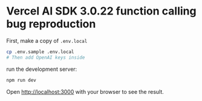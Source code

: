 # Vercel AI SDK 3.0.22 function calling bug reproduction

First, make a copy of `.env.local`
```bash
cp .env.sample .env.local
# Then add OpenAI keys inside
```

run the development server:

```bash
npm run dev
```

Open [http://localhost:3000](http://localhost:3000) with your browser to see the result.
